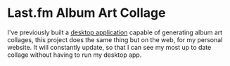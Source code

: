 # Last.fm Album Art Collage

I've previously built a [desktop application](https://github.com/willfenton/Last.fm-Data-Tool) capable of generating album art collages, this project does the same thing but on the web, for my personal website. It will constantly update, so that I can see my most up to date collage without having to run my desktop app.
